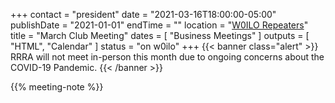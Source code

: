 +++
contact = "president"
date = "2021-03-16T18:00:00-05:00"
publishDate = "2021-01-01"
endTime = ""
location = "[W0ILO Repeaters](/radios/)"
title = "March Club Meeting"
dates = [ "Business Meetings" ]
outputs = [ "HTML", "Calendar" ]
status = "on w0ilo"
+++
{{< banner class="alert" >}}
RRRA will not meet in-person this month due to ongoing concerns
about the COVID-19 Pandemic.
{{< /banner >}}

{{% meeting-note %}}
